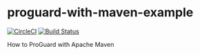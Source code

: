 # proguard-with-maven-example

[![CircleCI](https://circleci.com/gh/jinahya/proguard-with-maven-example/tree/develop.svg?style=svg)](https://circleci.com/gh/jinahya/proguard-with-maven-example/tree/develop)
[![Build Status](https://travis-ci.org/jinahya/proguard-with-maven-example.svg?branch=master)](https://travis-ci.org/jinahya/proguard-with-maven-example)

How to ProGuard with Apache Maven
